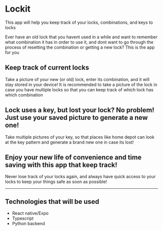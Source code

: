 # Lockit
This app will help you keep track of your locks, combinations, and keys to locks

Ever have an old lock that you havent used in a while and want to remember what combination it
has in order to use it, and dont want to go through the process of resetting the combination
or getting a new lock? This is the app for you

## Keep track of current locks
Take a picture of your new (or old) lock, enter its combination, and it will stay stored in your device!
It is recommended to take a picture of the lock in case you have multiple locks so that you can keep track
of which lock has which combination

## Lock uses a key, but lost your lock? No problem! Just use your saved picture to generate a new one!
Take multiple pictures of your key, so that places like home depot can look at the key pattern and generate
a brand new one in case its lost!

## Enjoy your new life of convenience and time saving with this app that keep track!
Never lose track of your locks again, and always have quick access to your locks to keep your things
safe as soon as possible!

--------------------

## Technologies that will be used
* React native/Expo
* Typescript
* Python backend
